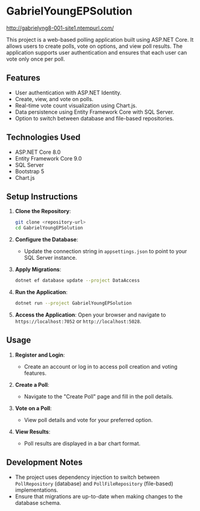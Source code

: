 # GabrielYoungEPSolution

http://gabrielyng8-001-site1.ntempurl.com/

This project is a web-based polling application built using ASP.NET Core. It allows users to create polls, vote on options, and view poll results. The application supports user authentication and ensures that each user can vote only once per poll.

## Features

- User authentication with ASP.NET Identity.
- Create, view, and vote on polls.
- Real-time vote count visualization using Chart.js.
- Data persistence using Entity Framework Core with SQL Server.
- Option to switch between database and file-based repositories.

## Technologies Used

- ASP.NET Core 8.0
- Entity Framework Core 9.0
- SQL Server
- Bootstrap 5
- Chart.js

## Setup Instructions

1. **Clone the Repository**:
   ```bash
   git clone <repository-url>
   cd GabrielYoungEPSolution
   ```

2. **Configure the Database**:
   - Update the connection string in `appsettings.json` to point to your SQL Server instance.

3. **Apply Migrations**:
   ```bash
   dotnet ef database update --project DataAccess
   ```

4. **Run the Application**:
   ```bash
   dotnet run --project GabrielYoungEPSolution
   ```

5. **Access the Application**:
   Open your browser and navigate to `https://localhost:7052` or `http://localhost:5028`.

## Usage

1. **Register and Login**:
   - Create an account or log in to access poll creation and voting features.

2. **Create a Poll**:
   - Navigate to the "Create Poll" page and fill in the poll details.

3. **Vote on a Poll**:
   - View poll details and vote for your preferred option.

4. **View Results**:
   - Poll results are displayed in a bar chart format.

## Development Notes

- The project uses dependency injection to switch between `PollRepository` (database) and `PollFileRepository` (file-based) implementations.
- Ensure that migrations are up-to-date when making changes to the database schema.
